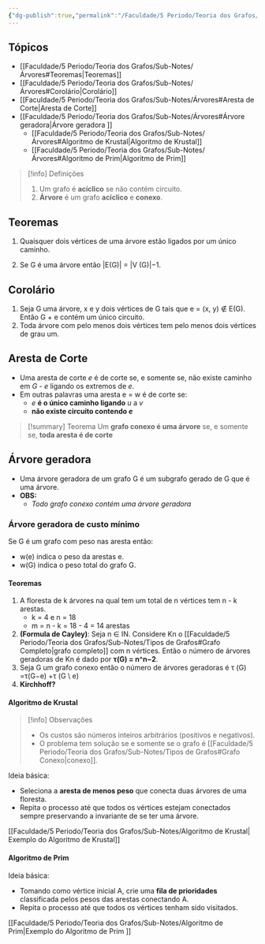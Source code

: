 ```yaml
---
{"dg-publish":true,"permalink":"/Faculdade/5 Periodo/Teoria dos Grafos/Sub-Notes/Árvores/","created":"2024-12-26T10:28:39.590-03:00"}
---
```


## Tópicos
- [[Faculdade/5 Periodo/Teoria dos Grafos/Sub-Notes/Árvores#Teoremas\|Teoremas]]
- [[Faculdade/5 Periodo/Teoria dos Grafos/Sub-Notes/Árvores#Corolário\|Corolário]]
- [[Faculdade/5 Periodo/Teoria dos Grafos/Sub-Notes/Árvores#Aresta de Corte\|Aresta de Corte]]
- [[Faculdade/5 Periodo/Teoria dos Grafos/Sub-Notes/Árvores#Árvore geradora\|Árvore geradora ]]
	- [[Faculdade/5 Periodo/Teoria dos Grafos/Sub-Notes/Árvores#Algoritmo de Krustal\|Algoritmo de Krustal]]
	- [[Faculdade/5 Periodo/Teoria dos Grafos/Sub-Notes/Árvores#Algoritmo de Prim\|Algoritmo de Prim]]
> [!info]  Definições
> 1. Um grafo é **acíclico** se não contém circuito.
> 2. **Árvore** é um grafo **acíclico** e **conexo**.

## Teoremas
1. Quaisquer dois vértices de uma árvore estão ligados por um único caminho.
   
2. Se G é uma árvore então |E(G)| = |V (G)|−1.

## Corolário
1. Seja G uma árvore, x e y dois vértices de G tais que e = (x, y) ∉ E(G). Então G + e contém um único circuito.
2.  Toda árvore com pelo menos dois vértices tem pelo menos dois vértices de grau um.

## Aresta de Corte
- Uma aresta de corte *e* é de corte se, e somente se, não existe caminho em *G - e* ligando os extremos de *e*.
 -  Em outras palavras uma aresta e = w é de corte se:
	 - *e* **é o único caminho ligando** *u* a *v*
	 - **não existe circuito contendo *e***

> [!summary] Teorema
> Um **grafo conexo é uma árvore** se, e somente se, **toda aresta é de corte**

## Árvore geradora 
- Uma árvore geradora de um grafo G é um subgrafo gerado de G que é uma árvore.
- **OBS:**
	- *Todo grafo conexo contém uma árvore geradora*

### Árvore geradora  de custo mínimo
Se G é um grafo com peso nas aresta então:
- w(e) indica o peso da arestas e.
- w(G) indica o peso total do grafo G.

#### Teoremas
1. A floresta de k árvores na qual tem um total de n vértices tem n - k arestas.
	- k = 4 e n = 18
	- m = n - k = 18 - 4 = 14 arestas
1. **(Formula de Cayley)**: Seja n ∈ IN. Considere Kn o [[Faculdade/5 Periodo/Teoria dos Grafos/Sub-Notes/Tipos de Grafos#Grafo Completo\|grafo completo]] com n vértices. Então o número de árvores geradoras de Kn é dado por **τ(G) = n^n−2**.
2. Seja G um grafo conexo então o número de árvores geradoras é τ (G) =τ(G−e) +τ (G \ e)
3. **Kirchhoff?**


#### Algoritmo de Krustal
> [!info] Observações  
> - Os custos são números inteiros arbitrários (positivos e negativos).
> - O problema tem solução se e somente se o grafo é [[Faculdade/5 Periodo/Teoria dos Grafos/Sub-Notes/Tipos de Grafos#Grafo Conexo\|conexo]].

Ideia básica:
- Seleciona a **aresta de menos peso** que conecta duas árvores de uma floresta.
- Repita o processo até que todos os vértices estejam conectados sempre preservando a invariante de se ter uma árvore.

[[Faculdade/5 Periodo/Teoria dos Grafos/Sub-Notes/Algoritmo de Krustal\| Exemplo do Algoritmo de Krustal]]

#### Algoritmo de Prim

Ideia básica:
- Tomando como vértice inicial A, crie uma **fila de prioridades** classificada pelos pesos das arestas conectando A.
- Repita o processo até que todos os vértices tenham sido visitados.

[[Faculdade/5 Periodo/Teoria dos Grafos/Sub-Notes/Algoritmo de Prim\|Exemplo do Algoritmo de Prim ]]